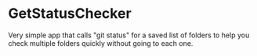 # GetStatusChecker
Very simple app that calls "git status" for a saved list of folders to help you check multiple folders quickly without going to each one.
